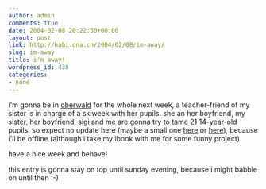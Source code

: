 ```yaml
---
author: admin
comments: true
date: 2004-02-08 20:22:50+00:00
layout: post
link: http://habi.gna.ch/2004/02/08/im-away/
slug: im-away
title: i'm away!
wordpress_id: 438
categories:
- none
---
```


i'm gonna be in [oberwald](http://www.obergoms.ch/2index.html) for the whole next week, a teacher-friend of my sister is in charge of a skiweek with her pupils. she an her boyfriend, my sister, her boyfriend, sigi and me are gonna try to tame 21 14-year-old pupils.
so expect no update here (maybe a small one [here](http://habi.bild.li/) or [here](http://www.phlog.net/user/habi)), because i'll be offline (although i take my ibook with me for some funny project).

have a nice week and behave!

this entry is gonna stay on top until sunday evening, because i might babble on until then :-)
